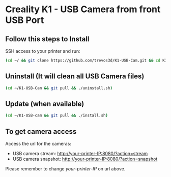 # Creality K1 - USB Camera from front USB Port


## Follow this steps to Install

SSH access to your printer and run:
```sh
(cd ~/ && git clone https://github.com/trevos3d/K1-USB-Cam.git && cd K1-USB-Cam && chmod +x *.sh && ./install.sh)
```

## Uninstall (It will clean all USB Camera files)

```sh
(cd ~/K1-USB-Cam && git pull && ./uninstall.sh)
```

## Update (when available)

```sh
(cd ~/K1-USB-cam && git pull && ./install.sh)
```

## To get camera access

Access the url for the cameras:
- USB camera stream: [http://your-printer-IP:8080/?action=stream](http://your-printer-IP:8080/?action=stream)
- USB camera snapshot: [http://your-printer-IP:8080/?action=snapshot](http://your-printer-IP:8080/?action=snapshot)

Please remember to change *your-printer-IP* on url above.
